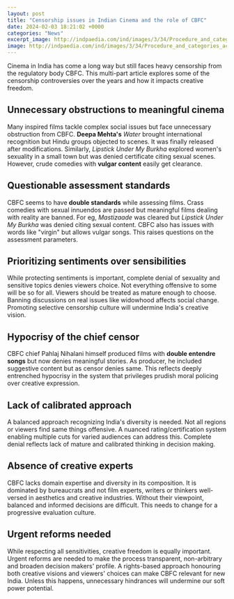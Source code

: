```yaml
---
layout: post
title: "Censorship issues in Indian Cinema and the role of CBFC"
date: 2024-02-03 18:21:02 +0000
categories: "News"
excerpt_image: http://indpaedia.com/ind/images/3/34/Procedure_and_categories_according_to_which_the_censor_board_decides_on_'certifying'_movies.jpg
image: http://indpaedia.com/ind/images/3/34/Procedure_and_categories_according_to_which_the_censor_board_decides_on_'certifying'_movies.jpg
---
```


Cinema in India has come a long way but still faces heavy censorship from the regulatory body CBFC. This multi-part article explores some of the censorship controversies over the years and how it impacts creative freedom.
## Unnecessary obstructions to meaningful cinema
Many inspired films tackle complex social issues but face unnecessary obstruction from CBFC. **Deepa Mehta's** _Water_ brought international recognition but Hindu groups objected to scenes. It was finally released after modifications. Similarly, _Lipstick Under My Burkha_ explored women's sexuality in a small town but was denied certificate citing sexual scenes. However, crude comedies with **vulgar content** easily get clearance.  
## Questionable assessment standards 
CBFC seems to have **double standards** while assessing films. Crass comedies with sexual innuendos are passed but meaningful films dealing with reality are banned. For eg, _Mastizaade_ was cleared but _Lipstick Under My Burkha_ was denied citing sexual content. CBFC also has issues with words like "virgin" but allows vulgar songs. This raises questions on the assessment parameters.
## Prioritizing sentiments over sensibilities
While protecting sentiments is important, complete denial of sexuality and sensitive topics denies viewers choice. Not everything offensive to some will be so for all. Viewers should be treated as mature enough to choose. Banning discussions on real issues like widowhood affects social change. Promoting selective censorship culture will undermine India's creative vision.
## Hypocrisy of the chief censor 
CBFC chief Pahlaj Nihalani himself produced films with **double entendre songs** but now denies meaningful stories. As producer, he included suggestive content but as censor denies same. This reflects deeply entrenched hypocrisy in the system that privileges prudish moral policing over creative expression. 
## Lack of calibrated approach
A balanced approach recognizing India's diversity is needed. Not all regions or viewers find same things offensive. A nuanced rating/certification system enabling multiple cuts for varied audiences can address this. Complete denial reflects lack of mature and calibrated thinking in decision making.
## Absence of creative experts
CBFC lacks domain expertise and diversity in its composition. It is dominated by bureaucrats and not film experts, writers or thinkers well-versed in aesthetics and creative industries. Without their viewpoint, balanced and informed decisions are difficult. This needs to change for a progressive evaluation culture.
## Urgent reforms needed
While respecting all sensitivities, creative freedom is equally important. Urgent reforms are needed to make the process transparent, non-arbitrary and broaden decision makers' profile. A rights-based approach honouring both creative visions and viewers' choices can make CBFC relevant for new India. Unless this happens, unnecessary hindrances will undermine our soft power potential.